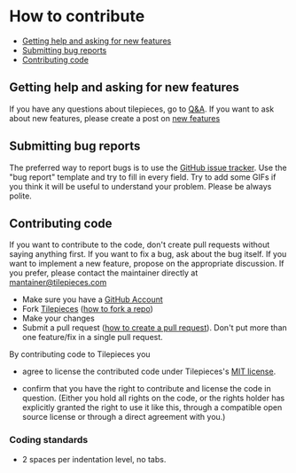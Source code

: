 # How to contribute

- [Getting help and asking for new features](#getting-help-and-asking-for-new-features)
- [Submitting bug reports](#submitting-bug-reports)
- [Contributing code](#contributing-code)

## Getting help and asking for new features

If you have any questions about tilepieces, go to 
[Q&A](https://github.com/tilepieces/tilepieces/discussions/categories/q-a).
If you want to ask about new features, please create a post on 
[new features](https://github.com/tilepieces/tilepieces/discussions/categories/new-features)

## Submitting bug reports

The preferred way to report bugs is to use the
[GitHub issue tracker](https://github.com/tilepieces/tilepieces/issues).
Use the "bug report" template and try to fill in every field. Try to add some GIFs if you think it will be useful to understand your problem.
Please be always polite.

## Contributing code

If you want to contribute to the code, don't create pull requests without saying anything first. If you want to fix a bug, ask about the bug itself. If you want to implement a new feature, propose on the appropriate discussion. 
If you prefer, please contact the maintainer directly at [mantainer@tilepieces.com](mailto:mantainer@tilepieces.com)

- Make sure you have a [GitHub Account](https://github.com/signup/free)
- Fork [Tilepieces](https://github.com/tilepieces/tilepieces)
  ([how to fork a repo](https://help.github.com/articles/fork-a-repo))
- Make your changes
- Submit a pull request
  ([how to create a pull request](https://help.github.com/articles/fork-a-repo)).
  Don't put more than one feature/fix in a single pull request.

By contributing code to Tilepieces you

- agree to license the contributed code under Tilepieces's [MIT license](https://github.com/tilepieces/tilepieces/blob/main/LICENSE).

- confirm that you have the right to contribute and license the code
  in question. (Either you hold all rights on the code, or the rights
  holder has explicitly granted the right to use it like this,
  through a compatible open source license or through a direct
  agreement with you.)

### Coding standards

- 2 spaces per indentation level, no tabs.